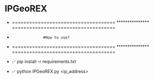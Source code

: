 # IPGeoREX

* ==================================== ***************  ====================================
*                   #How to use?
*  ==================================== *************** ====================================

* ✅ pip install -r requirements.txt
* ✅ python IPGeoREX.py <ip_address>
